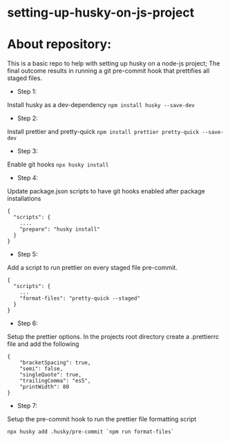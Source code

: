 # setting-up-husky-on-js-project

# About repository:

This is a basic repo to help with setting up husky on a node-js project;
The final outcome results in running a git pre-commit hook that prettifies all staged files.

* Step 1:

Install husky as a dev-dependency `npm install husky --save-dev`

* Step 2:

Install prettier and pretty-quick `npm install prettier pretty-quick --save-dev`

* Step 3:

Enable git hooks `npx husky install`

* Step 4:

Update package.json scripts to have git hooks enabled after package installations 

```
{
  "scripts": {
    ....
    "prepare": "husky install"
  }
}
``` 

* Step 5:

Add a script to run prettier on every staged file pre-commit.

```
{
  "scripts": {
    ...
    "format-files": "pretty-quick --staged"
  }
}
```

* Step 6:

Setup the prettier options. In the projects root directory create a .prettierrc file and add the following

```
{
    "bracketSpacing": true,
    "semi": false,
    "singleQuote": true,
    "trailingComma": "es5",
    "printWidth": 80
}
```

* Step 7:

Setup the pre-commit hook to run the prettier file formatting script
```
npx husky add .husky/pre-commit `npm run format-files`
```
